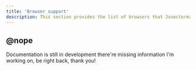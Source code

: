 ```yaml
---
title: 'Browser support'
description: This section provides the list of browsers that Jsvectormap is compatible with.
---
```


## @nope

Documentation is still in development there're missing information I'm working on, be right back, thank you!